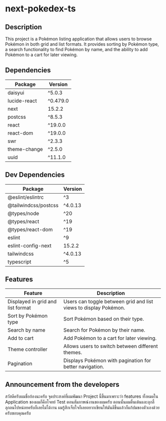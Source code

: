 # next-pokedex-ts

## Description
This project is a Pokémon listing application that allows users to browse Pokémon in both grid and list formats. It provides sorting by Pokémon type, a search functionality to find Pokémon by name, and the ability to add Pokémon to a cart for later viewing.

## Dependencies

| Package       | Version  |
|--------------|----------|
| daisyui      | ^5.0.3   |
| lucide-react | ^0.479.0 |
| next         | 15.2.2   |
| postcss      | ^8.5.3   |
| react        | ^19.0.0  |
| react-dom    | ^19.0.0  |
| swr          | ^2.3.3   |
| theme-change | ^2.5.0   |
| uuid         | ^11.1.0  |

## Dev Dependencies

| Package                 | Version  |
|-------------------------|----------|
| @eslint/eslintrc        | ^3       |
| @tailwindcss/postcss    | ^4.0.13  |
| @types/node             | ^20      |
| @types/react            | ^19      |
| @types/react-dom        | ^19      |
| eslint                 | ^9       |
| eslint-config-next      | 15.2.2   |
| tailwindcss            | ^4.0.13  |
| typescript             | ^5       |

## Features

| Feature                          | Description                          |
|----------------------------------|--------------------------------------|
| Displayed in grid and list format | Users can toggle between grid and list views to display Pokémon. |
| Sort by Pokémon type             | Sort Pokémon based on their type.   |
| Search by name                   | Search for Pokémon by their name.   |
| Add to cart                      | Add Pokémon to a cart for later viewing. |
| Theme controller                 | Allows users to switch between different themes. |
| Pagination                       | Displays Pokémon with pagination for better navigation. |

## Announcement from the developers
สวัสดีครับผมชื่อก้องนะครับ จุดประสงค์ที่ผมพัฒนา Project นี้ขึ้นมาเพราะว่า features ทั้งหมดใน Application ของผมก็คือโจทย์ Test ตอนสัมภาษณ์งานของผมครับ ตอนนั้นผมตื่นเต้นและลุกลี้ลุกลนไปหน่อยครับก็เลยไม่ได้งาน ผมรู้สึกเจ็บใจก็เลยอยากเขียนให้มันดีขึ้นแล้วก็แก้ปมของตัวเองด้วยครับขอบคุณครับ

